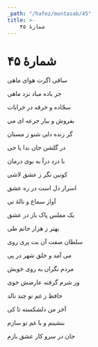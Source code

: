```yaml
---
_path: "/hafez/montasab/45"
title: >-
    شمارهٔ ۴۵
---
```

# شمارهٔ ۴۵

<div class="b" id="bn1"><div class="m1"><p>ساقی اگرت هوای ماهی</p></div>
<div class="m2"><p>جز باده مباد نزد ماهی</p></div></div>
<div class="b" id="bn2"><div class="m1"><p>سجّاده و خرقه در خرابات</p></div>
<div class="m2"><p>بفروش و بیار جرعه ای می</p></div></div>
<div class="b" id="bn3"><div class="m1"><p>گر زنده دلی شنو ز مستان</p></div>
<div class="m2"><p>در گلشن جان ندا یا حی</p></div></div>
<div class="b" id="bn4"><div class="m1"><p>با درد درآ به بوی درمان</p></div>
<div class="m2"><p>کونین نگر ز عشق لاشی</p></div></div>
<div class="b" id="bn5"><div class="m1"><p>اسرار دل است در ره عشق</p></div>
<div class="m2"><p>آواز سماع و نالهٔ نی</p></div></div>
<div class="b" id="bn6"><div class="m1"><p>یک مفلس پاک باز در عشق</p></div>
<div class="m2"><p>بهتر ز هزار حاتم طی</p></div></div>
<div class="b" id="bn7"><div class="m1"><p>سلطان صفت آن بت پری روی</p></div>
<div class="m2"><p>می آمد و خلق شهر در پی</p></div></div>
<div class="b" id="bn8"><div class="m1"><p>مردم نگران به روی خوبش</p></div>
<div class="m2"><p>وز شرم گرفته عارضش خوی</p></div></div>
<div class="b" id="bn9"><div class="m1"><p>حافظ ز غم تو چند نالد</p></div>
<div class="m2"><p>آخر من دلشکسته تا کی</p></div></div>
<div class="b2" id="bn10"><p>بنشینم و با غم تو سازم</p>
<p>جان در سرو کار عشق بازم</p></div>
